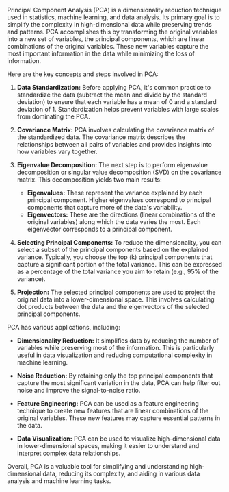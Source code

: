 Principal Component Analysis (PCA) is a dimensionality reduction technique used in statistics, machine learning, and data analysis. Its primary goal is to simplify the complexity in high-dimensional data while preserving trends and patterns. PCA accomplishes this by transforming the original variables into a new set of variables, the principal components, which are linear combinations of the original variables. These new variables capture the most important information in the data while minimizing the loss of information.

Here are the key concepts and steps involved in PCA:

1. **Data Standardization:** Before applying PCA, it's common practice to standardize the data (subtract the mean and divide by the standard deviation) to ensure that each variable has a mean of 0 and a standard deviation of 1. Standardization helps prevent variables with large scales from dominating the PCA.

2. **Covariance Matrix:** PCA involves calculating the covariance matrix of the standardized data. The covariance matrix describes the relationships between all pairs of variables and provides insights into how variables vary together.

3. **Eigenvalue Decomposition:** The next step is to perform eigenvalue decomposition or singular value decomposition (SVD) on the covariance matrix. This decomposition yields two main results:
   - **Eigenvalues:** These represent the variance explained by each principal component. Higher eigenvalues correspond to principal components that capture more of the data's variability.
   - **Eigenvectors:** These are the directions (linear combinations of the original variables) along which the data varies the most. Each eigenvector corresponds to a principal component.

4. **Selecting Principal Components:** To reduce the dimensionality, you can select a subset of the principal components based on the explained variance. Typically, you choose the top \(k\) principal components that capture a significant portion of the total variance. This can be expressed as a percentage of the total variance you aim to retain (e.g., 95% of the variance).

5. **Projection:** The selected principal components are used to project the original data into a lower-dimensional space. This involves calculating dot products between the data and the eigenvectors of the selected principal components.

PCA has various applications, including:

- **Dimensionality Reduction:** It simplifies data by reducing the number of variables while preserving most of the information. This is particularly useful in data visualization and reducing computational complexity in machine learning.

- **Noise Reduction:** By retaining only the top principal components that capture the most significant variation in the data, PCA can help filter out noise and improve the signal-to-noise ratio.

- **Feature Engineering:** PCA can be used as a feature engineering technique to create new features that are linear combinations of the original variables. These new features may capture essential patterns in the data.

- **Data Visualization:** PCA can be used to visualize high-dimensional data in lower-dimensional spaces, making it easier to understand and interpret complex data relationships.

Overall, PCA is a valuable tool for simplifying and understanding high-dimensional data, reducing its complexity, and aiding in various data analysis and machine learning tasks.
